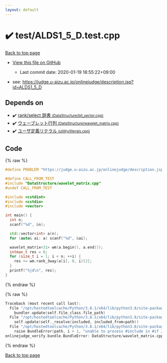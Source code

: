 ```yaml
---
layout: default
---
```


<!-- mathjax config similar to math.stackexchange -->
<script type="text/javascript" async
  src="https://cdnjs.cloudflare.com/ajax/libs/mathjax/2.7.5/MathJax.js?config=TeX-MML-AM_CHTML">
</script>
<script type="text/x-mathjax-config">
  MathJax.Hub.Config({
    TeX: { equationNumbers: { autoNumber: "AMS" }},
    tex2jax: {
      inlineMath: [ ['$','$'] ],
      processEscapes: true
    },
    "HTML-CSS": { matchFontHeight: false },
    displayAlign: "left",
    displayIndent: "2em"
  });
</script>

<script type="text/javascript" src="https://cdnjs.cloudflare.com/ajax/libs/jquery/3.4.1/jquery.min.js"></script>
<script src="https://cdn.jsdelivr.net/npm/jquery-balloon-js@1.1.2/jquery.balloon.min.js" integrity="sha256-ZEYs9VrgAeNuPvs15E39OsyOJaIkXEEt10fzxJ20+2I=" crossorigin="anonymous"></script>
<script type="text/javascript" src="../../assets/js/copy-button.js"></script>
<link rel="stylesheet" href="../../assets/css/copy-button.css" />


# :heavy_check_mark: test/ALDS1_5_D.test.cpp

<a href="../../index.html">Back to top page</a>

* <a href="{{ site.github.repository_url }}/blob/master/test/ALDS1_5_D.test.cpp">View this file on GitHub</a>
    - Last commit date: 2020-01-19 18:55:22+09:00


* see: <a href="https://judge.u-aizu.ac.jp/onlinejudge/description.jsp?id=ALDS1_5_D">https://judge.u-aizu.ac.jp/onlinejudge/description.jsp?id=ALDS1_5_D</a>


## Depends on

* :heavy_check_mark: <a href="../../library/DataStructure/bit_vector.cpp.html">rank/select 辞書 <small>(DataStructure/bit_vector.cpp)</small></a>
* :heavy_check_mark: <a href="../../library/DataStructure/wavelet_matrix.cpp.html">ウェーブレット行列 <small>(DataStructure/wavelet_matrix.cpp)</small></a>
* :heavy_check_mark: <a href="../../library/utility/literals.cpp.html">ユーザ定義リテラル <small>(utility/literals.cpp)</small></a>


## Code

<a id="unbundled"></a>
{% raw %}
```cpp
#define PROBLEM "https://judge.u-aizu.ac.jp/onlinejudge/description.jsp?id=ALDS1_5_D"

#define CALL_FROM_TEST
#include "DataStructure/wavelet_matrix.cpp"
#undef CALL_FROM_TEST

#include <cstdint>
#include <cstdio>
#include <vector>

int main() {
  int n;
  scanf("%d", &n);

  std::vector<int> a(n);
  for (auto& ai: a) scanf("%d", &ai);

  wavelet_matrix<31> wm(a.begin(), a.end());
  intmax_t res = 0;
  for (size_t i = 1; i < n; ++i) {
    res += wm.rank_3way(a[i], 0, i)[2];
  }
  printf("%jd\n", res);
}

```
{% endraw %}

<a id="bundled"></a>
{% raw %}
```cpp
Traceback (most recent call last):
  File "/opt/hostedtoolcache/Python/3.8.1/x64/lib/python3.8/site-packages/onlinejudge_verify/docs.py", line 340, in write_contents
    bundler.update(self.file_class.file_path)
  File "/opt/hostedtoolcache/Python/3.8.1/x64/lib/python3.8/site-packages/onlinejudge_verify/bundle.py", line 154, in update
    self.update(self._resolve(included, included_from=path))
  File "/opt/hostedtoolcache/Python/3.8.1/x64/lib/python3.8/site-packages/onlinejudge_verify/bundle.py", line 153, in update
    raise BundleError(path, i + 1, "unable to process #include in #if / #ifdef / #ifndef other than include guards")
onlinejudge_verify.bundle.BundleError: DataStructure/wavelet_matrix.cpp: line 11: unable to process #include in #if / #ifdef / #ifndef other than include guards

```
{% endraw %}

<a href="../../index.html">Back to top page</a>

